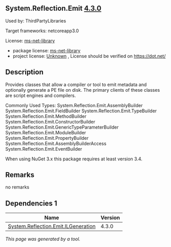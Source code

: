 System.Reflection.Emit [4.3.0](https://www.nuget.org/packages/System.Reflection.Emit/4.3.0)
--------------------

Used by: ThirdPartyLibraries

Target frameworks: netcoreapp3.0

License: [ms-net-library](../../../../licenses/ms-net-library) 

- package license: [ms-net-library](http://go.microsoft.com/fwlink/?LinkId=329770) 
- project license: [Unknown](https://dot.net/) , License should be verified on https://dot.net/

Description
-----------
Provides classes that allow a compiler or tool to emit metadata and optionally generate a PE file on disk. The primary clients of these classes are script engines and compilers.

Commonly Used Types:
System.Reflection.Emit.AssemblyBuilder
System.Reflection.Emit.FieldBuilder
System.Reflection.Emit.TypeBuilder
System.Reflection.Emit.MethodBuilder
System.Reflection.Emit.ConstructorBuilder
System.Reflection.Emit.GenericTypeParameterBuilder
System.Reflection.Emit.ModuleBuilder
System.Reflection.Emit.PropertyBuilder
System.Reflection.Emit.AssemblyBuilderAccess
System.Reflection.Emit.EventBuilder
 
When using NuGet 3.x this package requires at least version 3.4.

Remarks
-----------
no remarks

Dependencies 1
-----------

|Name|Version|
|----------|:----|
|[System.Reflection.Emit.ILGeneration](../../../../packages/nuget.org/system.reflection.emit.ilgeneration/4.3.0)|4.3.0|

*This page was generated by a tool.*